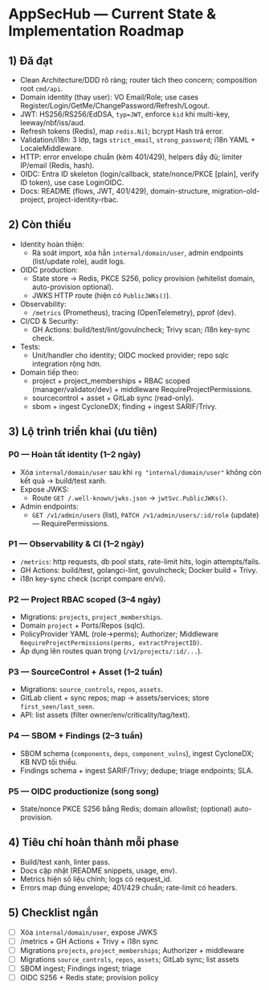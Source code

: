 # AppSecHub — Current State & Implementation Roadmap

## 1) Đã đạt
- Clean Architecture/DDD rõ ràng; router tách theo concern; composition root `cmd/api`.
- Domain identity (thay user): VO Email/Role; use cases Register/Login/GetMe/ChangePassword/Refresh/Logout.
- JWT: HS256/RS256/EdDSA, `typ=JWT`, enforce `kid` khi multi-key, leeway/nbf/iss/aud.
- Refresh tokens (Redis), map `redis.Nil`; bcrypt Hash trả error.
- Validation/i18n: 3 lớp, tags `strict_email`, `strong_password`; i18n YAML + LocaleMiddleware.
- HTTP: error envelope chuẩn (kèm 401/429), helpers đầy đủ; limiter IP/email (Redis, hash).
- OIDC: Entra ID skeleton (login/callback, state/nonce/PKCE [plain], verify ID token), use case LoginOIDC.
- Docs: README (flows, JWT, 401/429), domain-structure, migration-old-project, project-identity-rbac.

## 2) Còn thiếu
- Identity hoàn thiện:
  - Rà soát import, xóa hẳn `internal/domain/user`, admin endpoints (list/update role), audit logs.
- OIDC production:
  - State store → Redis, PKCE S256, policy provision (whitelist domain, auto-provision optional).
  - JWKS HTTP route (hiện có `PublicJWKs()`).
- Observability:
  - `/metrics` (Prometheus), tracing (OpenTelemetry), pprof (dev).
- CI/CD & Security:
  - GH Actions: build/test/lint/govulncheck; Trivy scan; i18n key-sync check.
- Tests:
  - Unit/handler cho identity; OIDC mocked provider; repo sqlc integration rộng hơn.
- Domain tiếp theo:
  - project + project_memberships + RBAC scoped (manager/validator/dev) + middleware RequireProjectPermissions.
  - sourcecontrol + asset + GitLab sync (read-only).
  - sbom + ingest CycloneDX; finding + ingest SARIF/Trivy.

## 3) Lộ trình triển khai (ưu tiên)

### P0 — Hoàn tất identity (1–2 ngày)
- Xóa `internal/domain/user` sau khi `rg "internal/domain/user"` không còn kết quả → build/test xanh.
- Expose JWKS:
  - Route `GET /.well-known/jwks.json` → `jwtSvc.PublicJWKs()`.
- Admin endpoints:
  - `GET /v1/admin/users` (list), `PATCH /v1/admin/users/:id/role` (update) — RequirePermissions.

### P1 — Observability & CI (1–2 ngày)
- `/metrics`: http requests, db pool stats, rate-limit hits, login attempts/fails.
- GH Actions: build/test, golangci-lint, govulncheck; Docker build + Trivy.
- i18n key-sync check (script compare en/vi).

### P2 — Project RBAC scoped (3–4 ngày)
- Migrations: `projects`, `project_memberships`.
- Domain `project` + Ports/Repos (sqlc).
- PolicyProvider YAML (role→perms); Authorizer; Middleware `RequireProjectPermissions(perms, extractProjectID)`.
- Áp dụng lên routes quan trọng (`/v1/projects/:id/...`).

### P3 — SourceControl + Asset (1–2 tuần)
- Migrations: `source_controls`, `repos`, `assets`.
- GitLab client + sync repos; map → assets/services; store `first_seen/last_seen`.
- API: list assets (filter owner/env/criticality/tag/text).

### P4 — SBOM + Findings (2–3 tuần)
- SBOM schema (`components`, `deps`, `component_vulns`), ingest CycloneDX; KB NVD tối thiểu.
- Findings schema + ingest SARIF/Trivy; dedupe; triage endpoints; SLA.

### P5 — OIDC productionize (song song)
- State/nonce PKCE S256 bằng Redis; domain allowlist; (optional) auto-provision.

## 4) Tiêu chí hoàn thành mỗi phase
- Build/test xanh, linter pass.
- Docs cập nhật (README snippets, usage, env).
- Metrics hiện số liệu chính; logs có request_id.
- Errors map đúng envelope; 401/429 chuẩn; rate-limit có headers.

## 5) Checklist ngắn
- [ ] Xóa `internal/domain/user`, expose JWKS
- [ ] /metrics + GH Actions + Trivy + i18n sync
- [ ] Migrations `projects`, `project_memberships`; Authorizer + middleware
- [ ] Migrations `source_controls`, `repos`, `assets`; GitLab sync; list assets
- [ ] SBOM ingest; Findings ingest; triage
- [ ] OIDC S256 + Redis state; provision policy